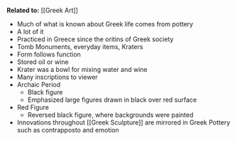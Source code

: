 **Related to:** [[Greek Art]]

- Much of what is known about Greek life comes from pottery
- A lot of it
- Practiced in Greece since the oritins of Greek society
- Tomb Monuments, everyday items, Kraters
- Form follows function
- Stored oil or wine
- Krater was a bowl for mixing water and wine
- Many inscriptions to viewer
- Archaic Period
	- Black figure
	- Emphasized large figures drawn in black over red surface
- Red Figure
	- Reversed black figure, where backgrounds were painted
- Innovations throughout [[Greek Sculpture]] are mirrored in Greek Pottery such as contrapposto and emotion

